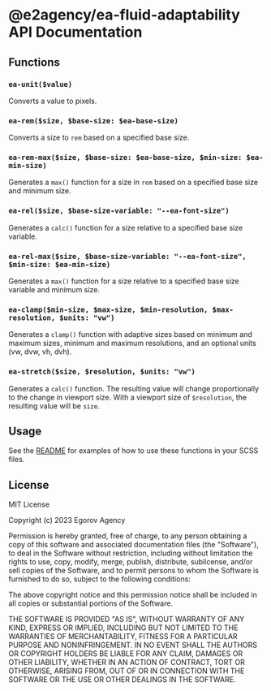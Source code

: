 # @e2agency/ea-fluid-adaptability API Documentation

## Functions

### `ea-unit($value)`

Converts a value to pixels.

### `ea-rem($size, $base-size: $ea-base-size)`

Converts a size to `rem` based on a specified base size.

### `ea-rem-max($size, $base-size: $ea-base-size, $min-size: $ea-min-size)`

Generates a `max()` function for a size in `rem` based on a specified base size and minimum size.

### `ea-rel($size, $base-size-variable: "--ea-font-size")`

Generates a `calc()` function for a size relative to a specified base size variable.

### `ea-rel-max($size, $base-size-variable: "--ea-font-size", $min-size: $ea-min-size)`

Generates a `max()` function for a size relative to a specified base size variable and minimum size.

### `ea-clamp($min-size, $max-size, $min-resolution, $max-resolution, $units: "vw")`

Generates a `clamp()` function with adaptive sizes based on minimum and maximum sizes, minimum and maximum resolutions, and an optional units (vw, dvw, vh, dvh).

### `ea-stretch($size, $resolution, $units: "vw")`

Generates a `calc()` function. The resulting value will change proportionally to the change in viewport size. With a viewport size of `$resolution`, the resulting value will be `size`.

## Usage

See the [README](README.md) for examples of how to use these functions in your SCSS files.

## License

MIT License

Copyright (c) 2023 Egorov Agency

Permission is hereby granted, free of charge, to any person obtaining a copy
of this software and associated documentation files (the "Software"), to deal
in the Software without restriction, including without limitation the rights
to use, copy, modify, merge, publish, distribute, sublicense, and/or sell
copies of the Software, and to permit persons to whom the Software is
furnished to do so, subject to the following conditions:

The above copyright notice and this permission notice shall be included in all
copies or substantial portions of the Software.

THE SOFTWARE IS PROVIDED "AS IS", WITHOUT WARRANTY OF ANY KIND, EXPRESS OR
IMPLIED, INCLUDING BUT NOT LIMITED TO THE WARRANTIES OF MERCHANTABILITY,
FITNESS FOR A PARTICULAR PURPOSE AND NONINFRINGEMENT. IN NO EVENT SHALL THE
AUTHORS OR COPYRIGHT HOLDERS BE LIABLE FOR ANY CLAIM, DAMAGES OR OTHER
LIABILITY, WHETHER IN AN ACTION OF CONTRACT, TORT OR OTHERWISE, ARISING FROM,
OUT OF OR IN CONNECTION WITH THE SOFTWARE OR THE USE OR OTHER DEALINGS IN THE
SOFTWARE.
